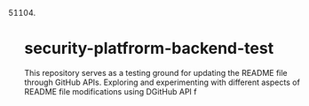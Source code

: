 51104)
# security-platfrorm-backend-test
This repository serves as a testing ground for updating the README file through GitHub APIs. Exploring and experimenting with different aspects of README file modifications using DGitHub API f